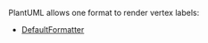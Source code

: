 
PlantUML allows one format to render vertex labels:

* [DefaultFormatter](https://github.com/llaville/graph-plantuml-generator/blob/master/src/Formatter/DefaultFormatter.php)
